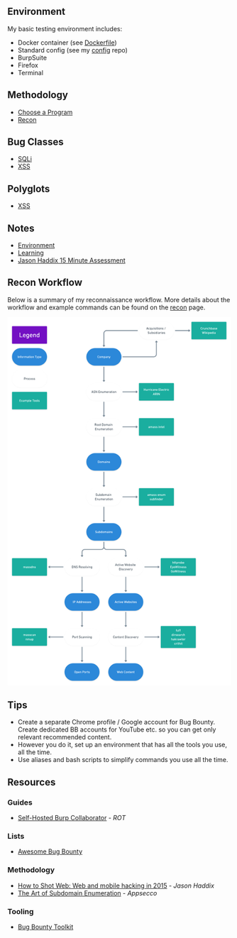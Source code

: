 ## Environment

My basic testing environment includes:
- Docker container (see [Dockerfile](Dockerfile))
- Standard config (see my [config](https://github.com/JakobRPennington/config) repo)
- BurpSuite
- Firefox
- Terminal

## Methodology

- [Choose a Program](methodology/00-choose-program.md)
- [Recon](methodology/01-recon.md)

## Bug Classes

- [SQLi](bug-classes/sqli.md)
- [XSS](bug-classes/xss.md)

## Polyglots

- [XSS](lists/polyglots/xss-polyglots.md)

## Notes

- [Environment](methodology/a-environment.md)
- [Learning](methodology/b-learn.md)
- [Jason Haddix 15 Minute Assessment](methodology/c-jhaddix-15-min-assessment.md)

## Recon Workflow

Below is a summary of my reconnaissance workflow. More details about the workflow and example commands can be found on the [recon](methodology/01-recon.md) page.

![Recon Workflow](media/recon.png)

## Tips
- Create a separate Chrome profile / Google account for Bug Bounty. Create dedicated BB accounts for YouTube etc. so you can get only relevant recommended content.
- However you do it, set up an environment that has all the tools you use, all the time.
- Use aliases and bash scripts to simplify commands you use all the time.


## Resources

### Guides
- [Self-Hosted Burp Collaborator](https://teamrot.fi/2019/05/23/self-hosted-burp-collaborator-with-custom-domain/) - _ROT_

### Lists
- [Awesome Bug Bounty](https://github.com/djadmin/awesome-bug-bounty)

### Methodology
- [How to Shot Web: Web and mobile hacking in 2015](https://www.youtube.com/watch?v=-FAjxUOKbdI) - _Jason Haddix_
- [The Art of Subdomain Enumeration](https://github.com/appsecco/the-art-of-subdomain-enumeration) - _Appsecco_

### Tooling
- [Bug Bounty Toolkit](https://github.com/AlexisAhmed/BugBountyToolkit)
